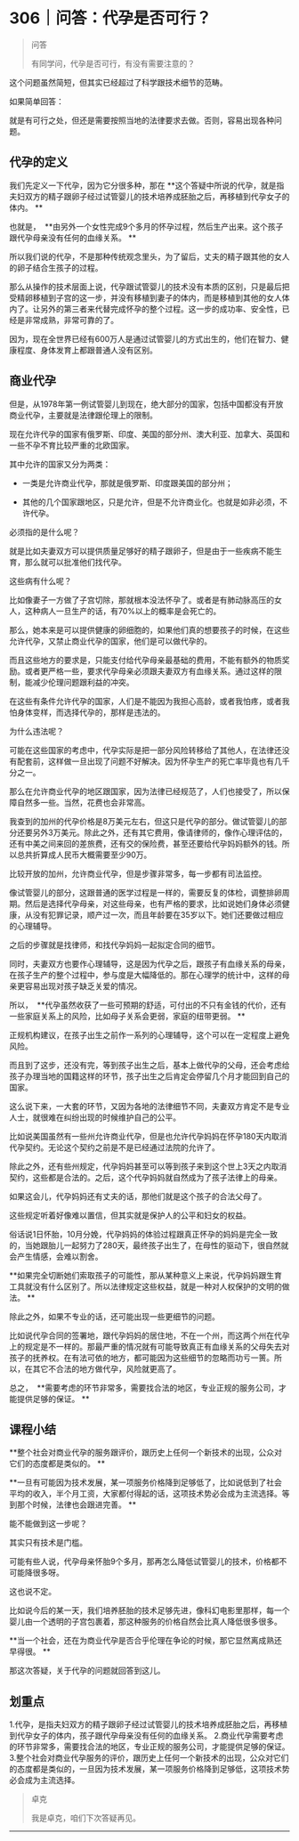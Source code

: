 # 306｜问答：代孕是否可行？

> 问答
> 
> 有同学问，代孕是否可行，有没有需要注意的？

这个问题虽然简短，但其实已经超过了科学跟技术细节的范畴。

如果简单回答：

就是有可行之处，但还是需要按照当地的法律要求去做。否则，容易出现各种问题。

## 代孕的定义

我们先定义一下代孕，因为它分很多种，那在 **这个答疑中所说的代孕，就是指夫妇双方的精子跟卵子经过试管婴儿的技术培养成胚胎之后，再移植到代孕女子的体内。 **

也就是，  **由另外一个女性完成9个多月的怀孕过程，然后生产出来。这个孩子跟代孕母亲没有任何的血缘关系。 **

所以我们说的代孕，不是那种传统观念里头，为了留后，丈夫的精子跟其他的女人的卵子结合生孩子的过程。

那么从操作的技术层面上说，代孕跟试管婴儿的技术没有本质的区别，只是最后把受精卵移植到子宫的这一步，并没有移植到妻子的体内，而是移植到其他的女人体内了。让另外的第三者来代替完成怀孕的整个过程。这一步的成功率、安全性，已经是非常成熟，非常可靠的了。

因为，现在全世界已经有600万人是通过试管婴儿的方式出生的，他们在智力、健康程度、身体发育上都跟普通人没有区别。

## 商业代孕

但是，从1978年第一例试管婴儿到现在，绝大部分的国家，包括中国都没有开放商业代孕，主要就是法律跟伦理上的限制。

现在允许代孕的国家有俄罗斯、印度、美国的部分州、澳大利亚、加拿大、英国和一些不孕不育比较严重的北欧国家。

其中允许的国家又分为两类：

* 一类是允许商业代孕，那就是俄罗斯、印度跟美国的部分州；

* 其他的几个国家跟地区，只是允许，但是不允许商业化。也就是如非必须，不许代孕。

必须指的是什么呢？

就是比如夫妻双方可以提供质量足够好的精子跟卵子，但是由于一些疾病不能生育，那么就可以批准他们找代孕。

这些病有什么呢？

比如像妻子一方做了子宫切除，那就根本没法怀孕了。或者是有肺动脉高压的女人，这种病人一旦生产的话，有70%以上的概率是会死亡的。

那么，她本来是可以提供健康的卵细胞的，如果他们真的想要孩子的时候，在这些允许代孕，又禁止商业代孕的国家，他们是可以做代孕的。

而且这些地方的要求是，只能支付给代孕母亲最基础的费用，不能有额外的物质奖励。或者更严格一些，要求代孕母亲必须跟夫妻双方有血缘关系。通过这样的限制，能减少伦理问题跟利益的冲突。

在这些有条件允许代孕的国家，人们是不能因为我担心高龄，或者我怕疼，或者我怕身体变样，而选择代孕的，那样是违法的。

为什么违法呢？

可能在这些国家的考虑中，代孕实际是把一部分风险转移给了其他人，在法律还没有配套前，这样做一旦出现了问题不好解决。因为怀孕生产的死亡率毕竟也有几千分之一。

那么在允许商业代孕的地区跟国家，因为法律已经规范了，人们也接受了，所以保障自然多一些。当然，花费也会非常高。

我查到的加州的代孕价格是8万美元左右，但这只是代孕的部分。做试管婴儿的部分还要另外3万美元。除此之外，还有其它费用，像请律师的，像作心理评估的，还有中美之间来回的差旅费，还有交的保险费，甚至还要给代孕妈妈额外的钱。所以总共折算成人民币大概需要至少90万。

比较开放的加州，允许商业代孕，但是步骤非常多，每一步都有司法监控。

像试管婴儿的部分，这跟普通的医学过程是一样的，需要反复的体检，调整排卵周期。然后是选择代孕母亲，对这些母亲，也有严格的要求，比如说她们身体必须健康，从没有犯罪记录，顺产过一次，而且年龄要在35岁以下。她们还要做过相应的心理辅导。

之后的步骤就是找律师，和找代孕妈妈一起拟定合同的细节。

同时，夫妻双方也要作心理辅导，这是因为代孕之后，跟孩子有血缘关系的母亲，在孩子生产的整个过程中，参与度是大幅降低的。那在心理学的统计中，这样的母亲更容易出现对孩子缺乏关爱的情况。

所以，  **代孕虽然收获了一些可预期的舒适，可付出的不只有金钱的代价，还有一些家庭关系上的风险，比如母子关系会更弱，家庭的纽带更弱。 **

正规机构建议，在孩子出生之前作一系列的心理辅导，这个可以在一定程度上避免风险。

而且到了这步，还没有完，等到孩子出生之后，基本上做代孕的父母，还会考虑给孩子办理当地的国籍这样的环节，孩子出生之后肯定会停留几个月才能回到自己的国家。

这么说下来，一大套的环节，又因为各地的法律细节不同，夫妻双方肯定不是专业人士，就很难在纠纷出现的时候维护自己的公平。

比如说美国虽然有一些州允许商业代孕，但是也允许代孕妈妈在怀孕180天内取消代孕契约。无论这个契约之前是不是已经通过法院的允许了。

除此之外，还有些州规定，代孕妈妈甚至可以等到孩子来到这个世上3天之内取消契约，这些都是合法的。之后，这个代孕妈妈就自然成为了孩子法律上的母亲。

如果这会儿，代孕妈妈还有丈夫的话，那他们就是这个孩子的合法父母了。

这些规定听着好像难以置信，但其实就是保护人的公平和妇女的权益。

俗话说1日怀胎，10月分娩，代孕妈妈的体验过程跟真正怀孕的妈妈是完全一致的，当她跟胎儿一起努力了280天，最终孩子出生了，在母性的驱动下，很自然就会产生情感，会难以割舍。

 **如果完全切断她们索取孩子的可能性，那从某种意义上来说，代孕妈妈跟生育工具就没有什么区别了。所以法律规定这些权益，就是一种对人权保护的文明的做法。 **

除此之外，如果不专业的话，还可能出现一些更细节的问题。

比如说代孕合同的签署地，跟代孕妈妈的居住地，不在一个州，而这两个州在代孕上的规定是不一样的。那最严重的情况就有可能导致真正有血缘关系的父母失去对孩子的抚养权。在有法可依的地方，都可能因为这些细节的忽略而功亏一篑。所以，在其它不合法的地方做代孕，风险就更高了。

总之，  **需要考虑的环节非常多，需要找合法的地区，专业正规的服务公司，才能提供足够的保证。 **

## 课程小结

 **整个社会对商业代孕的服务跟评价，跟历史上任何一个新技术的出现，公众对它们的态度都是类似的。 **

 **一旦有可能因为技术发展，某一项服务价格降到足够低了，比如说低到了社会平均的收入，半个月工资，大家都付得起的话，这项技术势必会成为主流选择。等到那个时候，法律也会跟进完善。 **

能不能做到这一步呢？

其实只有技术是门槛。

可能有些人说，代孕母亲怀胎9个多月，那再怎么降低试管婴儿的技术，价格都不可能降很多呀。

这也说不定。

比如说今后的某一天，我们培养胚胎的技术足够先进，像科幻电影里那样，每一个婴儿由一个透明的子宫包裹着，那这种服务的价格自然会比真人降低很多很多。

 **当一个社会，还在为商业代孕是否合乎伦理在争论的时候，那它显然离成熟还早得很。 **

那这次答疑，关于代孕的问题就回答到这儿。

## 划重点

1.代孕，是指夫妇双方的精子跟卵子经过试管婴儿的技术培养成胚胎之后，再移植到代孕女子的体内，孩子跟代孕母亲没有任何的血缘关系。
2.商业代孕需要考虑的环节非常多，需要找合法的地区，专业正规的服务公司，才能提供足够的保证。
3.整个社会对商业代孕服务的评价，跟历史上任何一个新技术的出现，公众对它们的态度都是类似的，一旦因为技术发展，某一项服务价格降到足够低，这项技术势必会成为主流选择。

> 卓克
> 
> 我是卓克，咱们下次答疑再见。

---
